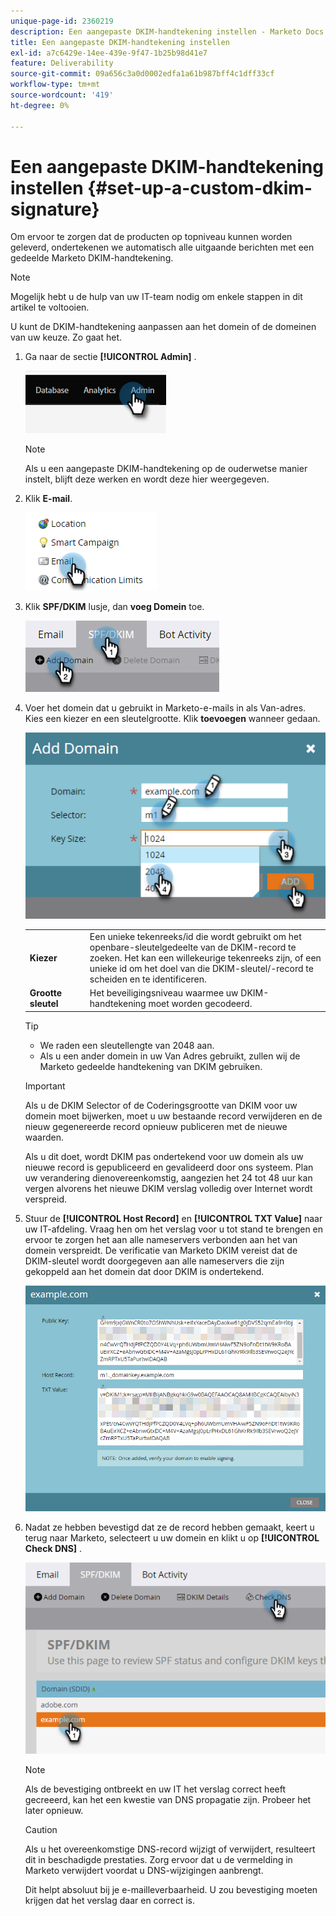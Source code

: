 ```yaml
---
unique-page-id: 2360219
description: Een aangepaste DKIM-handtekening instellen - Marketo Docs - Productdocumentatie
title: Een aangepaste DKIM-handtekening instellen
exl-id: a7c6429e-14ee-439e-9f47-1b25b98d41e7
feature: Deliverability
source-git-commit: 09a656c3a0d0002edfa1a61b987bff4c1dff33cf
workflow-type: tm+mt
source-wordcount: '419'
ht-degree: 0%

---
```


# Een aangepaste DKIM-handtekening instellen {#set-up-a-custom-dkim-signature}

Om ervoor te zorgen dat de producten op topniveau kunnen worden geleverd, ondertekenen we automatisch alle uitgaande berichten met een gedeelde Marketo DKIM-handtekening.

>[!NOTE]
>
>Mogelijk hebt u de hulp van uw IT-team nodig om enkele stappen in dit artikel te voltooien.

U kunt de DKIM-handtekening aanpassen aan het domein of de domeinen van uw keuze. Zo gaat het.

1. Ga naar de sectie **[!UICONTROL Admin]** .

   ![](assets/set-up-a-custom-dkim-signature-1.png)

   >[!NOTE]
   >
   >Als u een aangepaste DKIM-handtekening op de ouderwetse manier instelt, blijft deze werken en wordt deze hier weergegeven.

1. Klik **E-mail**.

   ![](assets/set-up-a-custom-dkim-signature-2.png)

1. Klik **SPF/DKIM** lusje, dan **voeg Domein** toe.

   ![](assets/set-up-a-custom-dkim-signature-3.png)

1. Voer het domein dat u gebruikt in Marketo-e-mails in als Van-adres. Kies een kiezer en een sleutelgrootte. Klik **toevoegen** wanneer gedaan.

   ![](assets/set-up-a-custom-dkim-signature-4.png)

   <table>
   <tr>
   <td width="20%"><b>Kiezer</b></td>
   <td>Een unieke tekenreeks/id die wordt gebruikt om het openbare-sleutelgedeelte van de DKIM-record te zoeken. Het kan een willekeurige tekenreeks zijn, of een unieke id om het doel van die DKIM-sleutel/-record te scheiden en te identificeren.</td>
   </tr>
   <tr>
   <td width="20%"><b>Grootte sleutel</b></td>
   <td>Het beveiligingsniveau waarmee uw DKIM-handtekening moet worden gecodeerd.</td>
   </tr>
   </tbody>
   </table>

   <p>

   >[!TIP]
   >
   >* We raden een sleutellengte van 2048 aan.
   >* Als u een ander domein in uw Van Adres gebruikt, zullen wij de Marketo gedeelde handtekening van DKIM gebruiken.

   >[!IMPORTANT]
   >
   >Als u de DKIM Selector of de Coderingsgrootte van DKIM voor uw domein moet bijwerken, moet u uw bestaande record verwijderen en de nieuw gegenereerde record opnieuw publiceren met de nieuwe waarden.
   >
   >Als u dit doet, wordt DKIM pas ondertekend voor uw domein als uw nieuwe record is gepubliceerd en gevalideerd door ons systeem. Plan uw verandering dienovereenkomstig, aangezien het 24 tot 48 uur kan vergen alvorens het nieuwe DKIM verslag volledig over Internet wordt verspreid.

1. Stuur de **[!UICONTROL Host Record]** en **[!UICONTROL TXT Value]** naar uw IT-afdeling. Vraag hen om het verslag voor u tot stand te brengen en ervoor te zorgen het aan alle nameservers verbonden aan het van domein verspreidt. De verificatie van Marketo DKIM vereist dat de DKIM-sleutel wordt doorgegeven aan alle nameservers die zijn gekoppeld aan het domein dat door DKIM is ondertekend.

   ![](assets/set-up-a-custom-dkim-signature-5.png)

1. Nadat ze hebben bevestigd dat ze de record hebben gemaakt, keert u terug naar Marketo, selecteert u uw domein en klikt u op **[!UICONTROL Check DNS]** .

   ![](assets/set-up-a-custom-dkim-signature-6.png)

   >[!NOTE]
   >
   >Als de bevestiging ontbreekt en uw IT het verslag correct heeft gecreeerd, kan het een kwestie van DNS propagatie zijn. Probeer het later opnieuw.

   >[!CAUTION]
   >
   >Als u het overeenkomstige DNS-record wijzigt of verwijdert, resulteert dit in beschadigde prestaties. Zorg ervoor dat u de vermelding in Marketo verwijdert voordat u DNS-wijzigingen aanbrengt.

   Dit helpt absoluut bij je e-mailleverbaarheid. U zou bevestiging moeten krijgen dat het verslag daar en correct is.
